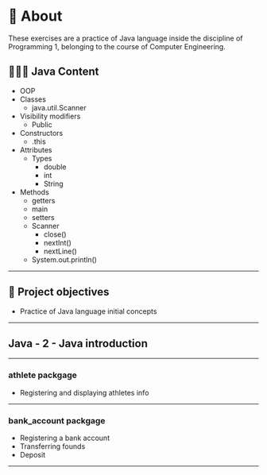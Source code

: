 # 💬 About

These exercises are a practice of Java language inside the discipline of Programming 1, belonging to the course of Computer Engineering.

## 👨🏽‍💻 Java Content

- OOP
- Classes
  - java.util.Scanner
- Visibility modifiers
  - Public
- Constructors
  - .this
- Attributes
  - Types
    - double
    - int
    - String
- Methods
  - getters
  - main
  - setters
  - Scanner
    - close()
    - nextInt()
    - nextLine()
  - System.out.println()

---

## 🎯 Project objectives

- Practice of Java language initial concepts

---

## Java  - 2 - Java introduction

---

### athlete packgage

- Registering and displaying athletes info

---

### bank_account packgage

- Registering a bank account
- Transferring founds
- Deposit

---
